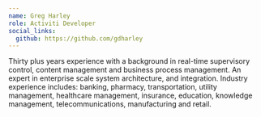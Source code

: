 ```yaml
--- 
name: Greg Harley
role: Activiti Developer
social_links:
  github: https://github.com/gdharley
---
```


Thirty plus years experience with a background in real-time supervisory control, content management and business process management. An expert in enterprise scale system architecture, and integration. Industry experience includes: banking, pharmacy, transportation, utility management, healthcare management, insurance, education, knowledge management, telecommunications, manufacturing and retail.
